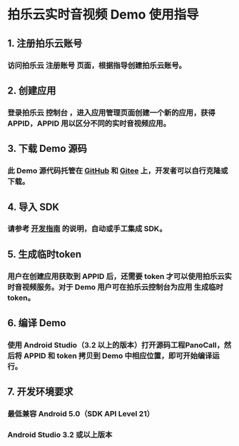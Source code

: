 # 拍乐云实时音视频 Demo 使用指导
## 1. 注册拍乐云账号
### 访问拍乐云 注册账号 页面，根据指导创建拍乐云账号。

## 2. 创建应用
### 登录拍乐云 控制台 ，进入应用管理页面创建一个新的应用，获得 APPID，APPID 用以区分不同的实时音视频应用。

## 3. 下载 Demo 源码
### 此 Demo 源代码托管在 [GitHub](https://github.com/PanoVideo) 和 [Gitee](https://gitee.com/pano-video) 上，开发者可以自行克隆或下载。

## 4. 导入 SDK
### 请参考 [开发指南](https://developer.pano.video/quick-start/rtc/android/#%E5%AF%BC%E5%85%A5sdk) 的说明，自动或手工集成 SDK。

## 5. 生成临时token
### 用户在创建应用获取到 APPID 后，还需要 token 才可以使用拍乐云实时音视频服务。对于 Demo 用户可在拍乐云控制台为应用 生成临时token。

## 6. 编译 Demo
### 使用 Android Studio（3.2 以上的版本）打开源码工程PanoCall，然后将 APPID 和 token 拷贝到 Demo 中相应位置，即可开始编译运行。

## 7. 开发环境要求
### 最低兼容 Android 5.0（SDK API Level 21）
### Android Studio 3.2 或以上版本